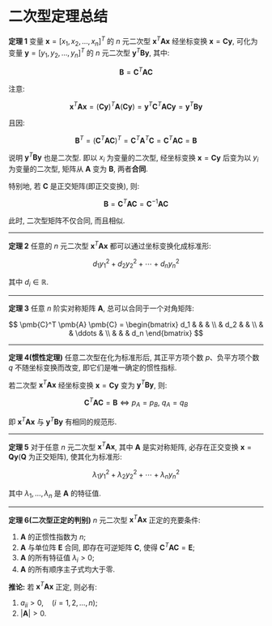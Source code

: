 # 二次型定理总结

**定理 1**
变量 $\pmb{x} = [x_1, x_2, \dots, x_n]^T$ 的 $n$ 元二次型 $\pmb{x}^T \pmb{Ax}$ 经坐标变换 $\pmb{x} = \pmb{Cy}$,
可化为变量 $\pmb{y} = [y_1, y_2, \dots, y_n]^T$ 的 $n$ 元二次型 $\pmb{y}^T \pmb{By}$, 其中:

$$
\pmb{B} = \pmb{C}^T \pmb{A} \pmb{C}
$$

注意:

$$
\pmb{x}^T \pmb{Ax} = (\pmb{Cy})^T \pmb{A} (\pmb{Cy}) = \pmb{y}^T \pmb{C}^T \pmb{ACy} = \pmb{y}^T \pmb{By}
$$

且因:

$$
\pmb{B}^T = (\pmb{C}^T \pmb{A} \pmb{C})^T = \pmb{C}^T \pmb{A}^T \pmb{C} = \pmb{C}^T \pmb{A} \pmb{C} = \pmb{B}
$$

说明 $\pmb{y}^T \pmb{By}$ 也是二次型. 即以 $x_i$ 为变量的二次型,
经坐标变换 $\pmb{x} = \pmb{Cy}$ 后变为以 $y_i$ 为变量的二次型, 矩阵从 $\pmb{A}$ 变为 $\pmb{B}$, 两者**合同**.

特别地, 若 $\pmb{C}$ 是正交矩阵(即正交变换), 则:

$$
\pmb{B} = \pmb{C}^T \pmb{A} \pmb{C} = \pmb{C}^{-1} \pmb{A} \pmb{C}
$$

此时, 二次型矩阵不仅合同, 而且相似.

---

**定理 2**
任意的 $n$ 元二次型 $\pmb{x}^T \pmb{Ax}$ 都可以通过坐标变换化成标准形:

$$
d_1 y_1^2 + d_2 y_2^2 + \cdots + d_n y_n^2
$$

其中 $d_i \in \mathbb{R}$.

---

**定理 3**
任意 $n$ 阶实对称矩阵 $\pmb{A}$, 总可以合同于一个对角矩阵:

$$
\pmb{C}^T \pmb{A} \pmb{C} =
\begin{bmatrix}
	d_1 & & & \\
	& d_2 & & \\
	& & \ddots & \\
	& & & d_n
\end{bmatrix}
$$

---

**定理 4(惯性定理)**
任意二次型在化为标准形后, 其正平方项个数 $p$、负平方项个数 $q$ 不随坐标变换而改变, 即它们是唯一确定的惯性指标.

若二次型 $\pmb{x}^T \pmb{Ax}$ 经坐标变换 $\pmb{x} = \pmb{Cy}$ 变为 $\pmb{y}^T \pmb{By}$, 则:

$$
\pmb{C}^T \pmb{A} \pmb{C} = \pmb{B} \iff p_A = p_B,\ q_A = q_B
$$

即 $\pmb{x}^T \pmb{Ax}$ 与 $\pmb{y}^T \pmb{By}$ 有相同的规范形.

---

**定理 5**
对于任意 $n$ 元二次型 $\pmb{x}^T \pmb{Ax}$, 其中 $\pmb{A}$ 是实对称矩阵,
必存在正交变换 $\pmb{x} = \pmb{Qy}$($\pmb{Q}$ 为正交矩阵), 使其化为标准形:

$$
\lambda_1 y_1^2 + \lambda_2 y_2^2 + \cdots + \lambda_n y_n^2
$$

其中 $\lambda_1, \dots, \lambda_n$ 是 $\pmb{A}$ 的特征值.

---

**定理 6(二次型正定的判别)**
$n$ 元二次型 $\pmb{x}^T \pmb{Ax}$ 正定的充要条件:

1. $\pmb{A}$ 的正惯性指数为 $n$;
2. $\pmb{A}$ 与单位阵 $\pmb{E}$ 合同, 即存在可逆矩阵 $\pmb{C}$, 使得 $\pmb{C}^T \pmb{A} \pmb{C} = \pmb{E}$;
3. $\pmb{A}$ 的所有特征值 $\lambda_i > 0$;
4. $\pmb{A}$ 的所有顺序主子式均大于零.

**推论:**
若 $\pmb{x}^T \pmb{Ax}$ 正定, 则必有:

1. $a_{ii} > 0,\quad (i = 1, 2, \dots, n)$;
2. $|\pmb{A}| > 0$.
